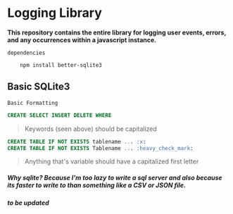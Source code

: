 # Logging Library

**This repository contains the entire library for logging user events, errors, and any occurrences within a javascript instance.**

`dependencies`
```shell
    npm install better-sqlite3
```

## Basic SQLite3

`Basic Formatting`

```sql
CREATE SELECT INSERT DELETE WHERE
```
> Keywords (seen above) should be capitalized

```sql
CREATE TABLE IF NOT EXISTS tablename ... :x:
CREATE TABLE IF NOT EXISTS Tablename ... :heavy_check_mark:
```
> Anything that's variable should have a capitalized first letter


##### Why sqlite? Because I'm too lazy to write a sql server and also because its faster to write to than something like a CSV or JSON file.
***to be updated***